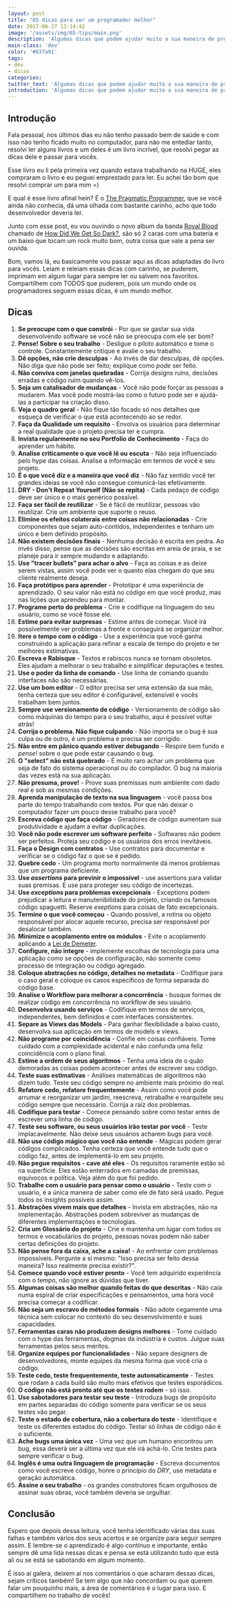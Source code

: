 ```yaml
---
layout: post
title: "65 dicas para ser um programador melhor"
date: 2017-06-27 13:14:42
image: '/assets/img/65-tips/main.png'
description: 'Algumas dicas que podem ajudar muito a sua maneira de programar e pensar.'
main-class: 'dev'
color: '#637a91'
tags:
- dev
- dicas
categories:
twitter_text: 'Algumas dicas que podem ajudar muito a sua maneira de programar e pensar.'
introduction: 'Algumas dicas que podem ajudar muito a sua maneira de programar e pensar.'
---
```


## Introdução

Fala pessoal, nos últimos dias eu não tenho passado bem de saúde e com isso não tenho ficado muito no computador, para não me entediar tanto, resolvi ler alguns livros e um deles é um livro incrível, que resolvi pegar as dicas dele e passar para vocês.

Esse livro eu li pela primeira vez quando estava trabalhando na HUGE, eles compraram o livro e eu peguei emprestado para ler. Eu achei tão bom que resolvi comprar um para mim =)

E qual é esse livro afinal hein? É o [The Pragmatic Programmer](https://www.amazon.com.br/Pragmatic-Programmer-Journeyman-Master/dp/020161622X), que se você ainda não conhecia, dá uma olhada com bastante carinho, acho que todo desenvolvedor deveria ler.

Junto com esse post, eu vou ouvindo o novo album da banda [Royal Blood](https://open.spotify.com/album/3Rz6kF8eGqrDOEteo5YsBj) chamado de [How Did We Get So Dark?](https://open.spotify.com/album/3Rz6kF8eGqrDOEteo5YsBj), são só 2 caras com uma bateria e um baixo que tocam um rock muito bom, outra coisa que vale a pena ser ouvida.

Bom, vamos lá, eu basicamente vou passar aqui as dicas adaptadas do livro para vocês. Leiam e releiam essas dicas com carinho, se puderem, imprimam em algum lugar para sempre ler ou salvem nos favoritos. Compartilhem com TODOS que puderem, pois um mundo onde os programadores seguem essas dicas, é um mundo melhor.

## Dicas

1. **Se preocupe com o que constrói** - Por que se gastar sua vida desenvolvendo software se você não se preocupa com ele ser bom?
2. **Pense! Sobre o seu trabalho** - Desligue o piloto automático e tome o controle. Constantemente critique e avalie o seu trabalho.
3. **Dê opções, não crie desculpas** - Ao invés de dar desculpas, dê opções. Não diga que não pode ser feito; explique como *pode* ser feito.
4. **Não conviva com janelas quebradas** - Corrija designs ruins, decisões erradas e código ruim quando vê-los.
5. **Seja um catalisador de mudanças** - Você não pode forçar as pessoas a mudarem. Mas você pode mostrá-las como o futuro pode ser e ajudá-las a participar na criação disso.
6. **Veja o quadro geral** - Não fique tão focado só nos detalhes que esqueça de verificar o que está acontecendo ao se redor.
7. **Faça da Qualidade um requisito** - Envolva os usuários para determinar a real qualidade que o projeto precisa ter e cumpra.
8. **Invista regularmente no seu Portfolio de Conhecimento** - Faça do aprender um hábito.
9. **Analise criticamente o que você lê ou escuta** - Não seja influenciado pelo hype das coisas. Analise a informação em termos de você e seu projeto.
10. **É o que você diz e a maneira que você diz** - Não faz sentido você ter grandes ideias se você não consegue comunicá-las efetivamente.
11. **DRY - Don't Repeat Yourself (Não se repita)** - Cada pedaço de código deve ser único e o mais genérico possível.
12. **Faça ser fácil de reutilizar** - Se é fácil de reutilizar, pessoas vão reutilizar. Crie um ambiente que suporte o reuso.
13. **Elimine os efeitos colaterais entre coisas não relacionadas** - Crie componentes que sejam auto-contidos, independentes e tenham um único e bem definido propósito.
14. **Não existem decisões finais** - Nenhuma decisão é escrita em pedra. Ao invés disso, pense que as decisões são escritas em areia de praia, e se planeje para ir sempre mudando e adaptando.
15. **Use "tracer bullets" para achar o alvo** - Faça as coisas e as deixe serem vistas, assim você pode ver o quanto elas chegam do que seu cliente realmente deseja.
16. **Faça protótipos para aprender** - Prototipar é uma experiência de aprendizado. O seu valor não está no código em que você produz, mas nas lições que aprendeu para montar.
17. **Programe perto do problema** - Crie e codifique na linguagem do seu usuário, como se você fosse ele.
18. **Estime para evitar surpresas** - Estime antes de começar. Você irá possivelmente ver problemas a frente e conseguirá se organizar melhor.
19. **Itere o tempo com o código** - Use a experiência que você ganha construindo a aplicação para refinar a escala de tempo do projeto e ter melhores estimativas.
20. **Escreva e Rabisque** - Textos e rabiscos nunca se tornam obsoletos. Eles ajudam a melhorar o seu trabalho e simplificar depurações e testes.
21. **Use o poder da linha de comando** - Use linha de comando quando interfaces não são necessárias.
22. **Use um bom editor** - O editor precisa ser uma extensão da sua mão, tenha certeza que seu editor é configurável, extensível e vocês trabalham bem juntos.
23. **Sempre use versionamento de código** - Versionamento de código são como máquinas do tempo para o seu trabalho, aqui é possível voltar atrás!
24. **Corrija o problema. Não fique culpando** - Não importa se o bug é sua culpa ou de outro, é um problema e precisa ser corrigido.
25. **Não entre em pânico quando estiver debugando** - Respire bem fundo e *pense!* sobre o que pode estar causando o bug.
26. **O "select" não está quebrado** - É muito raro achar um problema que seja de fato do sistema operacional ou do compilador. O bug na maioria das vezes está na sua aplicação.
27. **Não presuma, prove!** - Prove suas premissas num ambiente com dado real e sob as mesmas condições.
28. **Aprenda manipulação de texto na sua linguagem** - você passa boa parte do tempo trabalhando com textos. Por que não deixar o computador fazer um pouco desse trabalho para você?
29. **Escreva código que faça código** - Geradores de código aumentam sua produtividade e ajudam a evitar duplicações.
30. **Você não pode escrever um software perfeito** - Softwares não podem ser perfeitos. Proteja seu código e os usuários dos erros inevitáveis.
31. **Faça o Design com contratos** - Use contratos para documentar e verificar se o código faz o que se é pedido.
32. **Quebre cedo** - Um programa morto normalmente dá menos problemas que um programa deficiente.
33. **Use *assertions* para previnir o impossível** - use assertions para validar suas premisas. E use para proteger seu código de incertezas.
34. **Use *exceptions* para problemas excepcionais** - Exceptions podem prejudicar a leitura e manutenibilidade do projeto, criando os famosos código spaguetti. Reserve *exeptions* para coisas de fato excepcionais.
35. **Termine o que você começou** - Quando possível, a rotina ou objeto responsável por alocar aquele recurso, precisa ser responsável por desalocar também.
36. **Minimize o acoplamento entre os módulos** - Evite o acoplamento aplicando a [Lei de Demeter](https://en.wikipedia.org/wiki/Law_of_Demeter).
37. **Configure, não integre** - implemente escolhas de tecnologia para uma aplicação como se opções de configuração, não somente como processo de integração ou código agregado.
38. **Coloque abstrações no código, detalhes no metadata** - Codifique para o caso geral e coloque os casos específicos de forma separada do código base.
39. **Analise o Workflow para melhorar a concorrência** - busque formas de realizar código em concorrência no workflow de seu usuário.
40. **Desenvolva usando serviços** - Codifique em termos de serviços, independentes, bem definidos e com interfaces consistentes.
41. **Separe as Views das Models** - Para ganhar flexibilidade a baixo custo, desenvolva sua aplicação em termos de models e views.
42. **Não programe por coincidência** - Confie em coisas confiáveis. Tome cuidado com a complexidade acidental e não confunda uma feliz coincidência com o plano final.
43. **Estime a ordem de seus algoritmos** - Tenha uma ideia de o quão demoradas as coisas podem acontecer antes de escrever seu código.
44. **Teste suas estimativas** - Análises matemáticas de algoritmos não dizem tudo. Teste seu código sempre no ambiente mais próximo do real.
45. **Refatore cedo, refatore frequentemente** - Assim como você pode arrumar e reorganizar um jardim, reescreva, retrabalhe e rearquitete seu código sempre que necessário. Corrija a raiz dos problemas.
46. **Codifique para testar** - Comece pensando sobre como testar antes de escrever uma linha de código.
47. **Teste seu software, ou seus usuários irão testar por você** - Teste implacavelmente. Não deixe seus usuários acharem bugs para você.
48. **Não use código mágico que você não entende** - Mágicas podem gerar códigos complicados. Tenha certeza que você entende tudo que o código faz, antes de implementá-lo em seu projeto.
49. **Não pegue requisitos - cave até eles** - Os requisitos raramente estão só na superfície. Eles estão enterrados em camadas de premissas, equívocos e política. Veja além do que foi pedido.
50. **Trabalhe com o usuário para pensar como o usuário** - Teste com o usuário, é a única maneira de saber como ele de fato será usado. Pegue todos os insights possíveis assim.
51. **Abstrações vivem mais que detalhes** - Invista em abstrações, não na implementação. Abstrações podem sobreviver as mudanças de diferentes implementações e tecnologias.
52. **Cria um Glossário do projeto** - Crie e mantenha um lugar com todos os termos e vocabulários do projeto, pessoas novas podem não saber certas definições do projeto.
53. **Não pense fora da caixa, ache a caixa!** - Ao enfrentar com problemas impossíveis. Pergunte a si mesmo: "Isso precisa ser feito dessa maneira? Isso realmente precisa existir?".
54. **Comece quando você estiver pronto** - Você tem adquirido experiência com o tempo, não ignore as dúvidas que tiver.
55. **Algumas coisas são melhor quando feitas do que descritas** - Não caia numa espiral de criar especificações e pensamentos, uma hora você precisa começar a codificar.
56. **Não seja um escravo de métodos formais** - Não adote cegamente uma técnica sem colocar no contexto do seu desenvolvimento e suas capacidades.
57. **Ferramentas caras não produzem designs melhores** - Tome cuidado com o hype das ferramentas, dogmas da indústria e custos. Julgue suas ferramentas pelos seus méritos.
58. **Organize equipes por funcionalidades** - Não separe designers de desenvolvedores, monte equipes da mesma forma que você cria o código.
59. **Teste cedo, teste frequentemente, teste automaticamente** - Testes que rodam a cada build são muito mais efetivos que testes esporádicos.
60. **O código não está pronto até que os testes rodem** - só isso.
61. **Use sabotadores para testar seu teste** - Introduza bugs de propósito em partes separadas do código somente para verificar se os seus testes vão pegar.
62. **Teste o estado de cobertura, não a cobertura do teste** - Identifique e teste os diferentes estados do código. Testar só linhas de código não é o suficiente.
63. **Ache bugs uma única vez** - Uma vez que um humano encontrou um bug, essa deverá ser a última vez que ele irá achá-lo. Crie testes para sempre verificar o bug.
64. **Inglês é uma outra linguagem de programação** - Escreva documentos como você escreve código, honre o princípio do *DRY*, use metadata e geração automática.
65. **Assine o seu trabalho** - os grandes construtores ficam orgulhosos de assinar suas obras, você também deveria se orgulhar.

## Conclusão

Espero que depois dessa leitura, você tenha identificado várias das suas falhas e também vários dos seus acertos e se organize para seguir sempre assim. E lembre-se o aprendizado é algo contínuo e importante, então sempre dê uma lida nessas dicas e pensa se está utilizando tudo que está ali ou se está se sabotando em algum momento.

É isso aí galera,  deixem aí nos comentários o que acharam dessas dicas, sejam críticos também! Se tem algo que não concordam ou que querem falar um pouquinho mais, a área de comentários é o lugar para isso. E compartilhem no trabalho de vocês!
